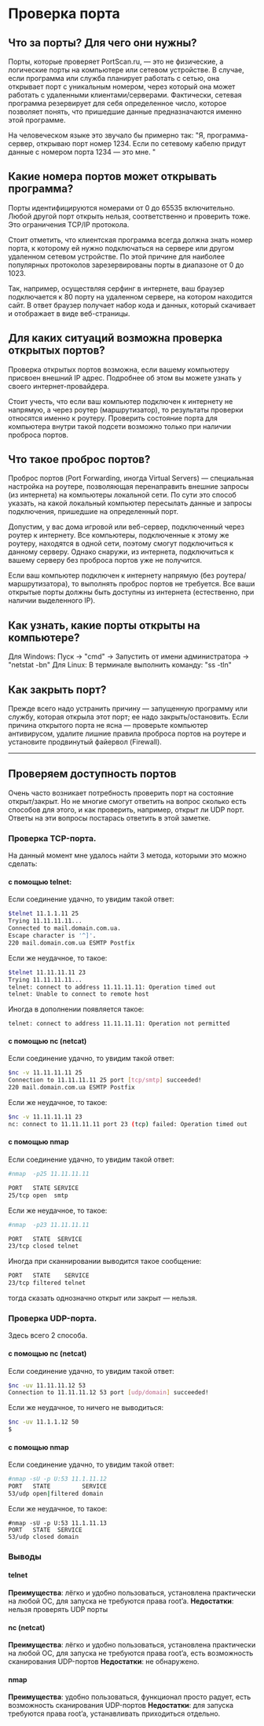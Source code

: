 # Проверка порта
## Что за порты? Для чего они нужны?

Порты, которые проверяет PortScan.ru, — это не физические, а логические порты на компьютере или сетевом устройстве.
В случае, если программа или служба планирует работать с сетью, она открывает порт с уникальным номером, через который она может работать с удаленными клиентами/серверами. Фактически, сетевая программа резервирует для себя определенное число, которое позволяет понять, что пришедшие данные предназначаются именно этой программе.

На человеческом языке это звучало бы примерно так: "Я, программа-сервер, открываю порт номер 1234. Если по сетевому кабелю придут данные с номером порта 1234 — это мне. "

## Какие номера портов может открывать программа?

Порты идентифицируются номерами от 0 до 65535 включительно. Любой другой порт открыть нельзя, соответственно и проверить тоже. Это ограничения TCP/IP протокола.

Стоит отметить, что клиентская программа всегда должна знать номер порта, к которому ей нужно подключаться на сервере или другом удаленном сетевом устройстве. По этой причине для наиболее популярных протоколов зарезервированы порты в диапазоне от 0 до 1023.

Так, например, осуществляя серфинг в интернете, ваш браузер подключается к 80 порту на удаленном сервере, на котором находится сайт. В ответ браузер получает набор кода и данных, который скачивает и отображает в виде веб-страницы.

## Для каких ситуаций возможна проверка открытых портов?

Проверка открытых портов возможна, если вашему компьютеру присвоен внешний IP адрес. Подробнее об этом вы можете узнать у своего интернет-провайдера.

Стоит учесть, что если ваш компьютер подключен к интернету не напрямую, а через роутер (маршрутизатор), то результаты проверки относятся именно к роутеру. Проверить состояние порта для компьютера внутри такой подсети возможно только при наличии проброса портов.

## Что такое проброс портов?

Проброс портов (Port Forwarding, иногда Virtual Servers) — специальная настройка на роутере, позволяющая перенаправить внешние запросы (из интернета) на компьютеры локальной сети. По сути это способ указать, на какой локальный компьютер пересылать данные и запросы подключения, пришедшие на определенный порт.

Допустим, у вас дома игровой или веб-сервер, подключенный через роутер к интернету. Все компьютеры, подключенные к этому же роутеру, находятся в одной сети, поэтому смогут подключиться к данному серверу. Однако снаружи, из интернета, подключиться к вашему серверу без проброса портов уже не получится.

Если ваш компьютер подключен к интернету напрямую (без роутера/маршрутизатора), то выполнять проброс портов не требуется. Все ваши открытые порты должны быть доступны из интернета (естественно, при наличии выделенного IP).

## Как узнать, какие порты открыты на компьютере?

Для Windows: Пуск → "cmd" → Запустить от имени администратора → "netstat -bn"
Для Linux: В терминале выполнить команду: "ss -tln"

## Как закрыть порт?

Прежде всего надо устранить причину — запущенную программу или службу, которая открыла этот порт; ее надо закрыть/остановить. Если причина открытого порта не ясна — проверьте компьютер антивирусом, удалите лишние правила проброса портов на роутере и установите продвинутый файервол (Firewall). 

-------

## Проверяем доступность портов
Очень часто возникает потребность проверить порт на состояние открыт/закрыт. Но не многие смогут ответить на вопрос сколько есть способов для этого, и как проверить, например, открыт ли UDP порт. Ответы на эти вопросы постарась ответить в этой заметке.

### Проверка TCP-порта.

На данный момент мне удалось найти 3 метода, которыми это можно сделать:

#### с помощью telnet:
Если соединение удачно, то увидим такой ответ:
```bash
$telnet 11.1.1.11 25
Trying 11.11.11.11...
Connected to mail.domain.com.ua.
Escape character is '^]'.
220 mail.domain.com.ua ESMTP Postfix
```
Если же неудачное, то такое:
```bash
$telnet 11.11.11.11 23
Trying 11.11.11.11...
telnet: connect to address 11.11.11.11: Operation timed out
telnet: Unable to connect to remote host
```
Иногда в дополнении появляется такое:

    telnet: connect to address 11.11.11.11: Operation not permitted

#### с помощью nc (netcat)
Если соединение удачно, то увидим такой ответ:
```bash
$nc -v 11.11.11.11 25
Connection to 11.11.11.11 25 port [tcp/smtp] succeeded!
220 mail.domain.com.ua ESMTP Postfix
```
Если же неудачное, то такое:
```bash
$nc -v 11.11.11.11 23
nc: connect to 11.11.11.11 port 23 (tcp) failed: Operation timed out
```
#### с помощью nmap

Если соединение удачно, то увидим такой ответ:
```bash
#nmap  -p25 11.11.11.11

PORT   STATE SERVICE
25/tcp open  smtp
```
Если же неудачное, то такое:
```bash
#nmap  -p23 11.11.11.11

PORT   STATE  SERVICE
23/tcp closed telnet
```
Иногда при сканнировании выводится такое сообщение:
```bash
PORT   STATE    SERVICE
23/tcp filtered telnet
```
тогда сказать однозначно открыт или закрыт — нельзя.

### Проверка UDP-порта.
Здесь всего 2 способа.

#### с помощью nc (netcat)
Если соединение удачно, то увидим такой ответ:
```bash
$nc -uv 11.11.11.12 53
Connection to 11.11.11.12 53 port [udp/domain] succeeded!
```
Если же неудачное, то ничего не выводиться:
```bash
$nc -uv 11.1.1.12 50
$
```
#### с помощью nmap
Если соединение удачно, то увидим такой ответ:
```bash
#nmap -sU -p U:53 11.1.11.12
PORT   STATE         SERVICE
53/udp open|filtered domain
```
Если же неудачное, то такое:
```bassh
#nmap -sU -p U:53 11.1.11.13
PORT   STATE  SERVICE
53/udp closed domain
```
### Выводы
#### telnet
**Преимущества**: лёгко и удобно пользоваться, установлена практически на любой ОС, для запуска не требуются права root’a.
**Недостатки**: нельзя проверять UDP порты

#### nc (netcat)
**Преимущества**: лёгко и удобно пользоваться, установлена практически на любой ОС, для запуска не требуются права root’a, есть возможность сканирования UDP-портов
**Недостатки**: не обнаружено.

#### nmap
**Преимущества**: удобно пользоваться, функционал просто радует, есть возможность сканирования UDP-портов
**Недостатки**: для запуска требуются права root’a, устанавливать приходиться отдельно.
